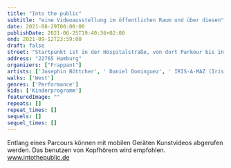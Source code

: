 ```yaml
---
title: "Into the public"
subtitle: "eine Videoausstellung im öffentlichen Raum und über diesen"
date: 2021-08-29T00:00:00
publishDate: 2021-06-25T19:40:36+02:00
end: 2021-09-12T23:59:00
draft: false
street: "Startpunkt ist in der Hospitalstraße, von dort Parkour bis in den Walter-Möller-Par"
address: "22765 Hamburg"
organizers: ["Frappant"]
artists: ['Josephin Böttcher', ' Daniel Dominguez', ' IRIS-A-MAZ (Iris Holstein und Matthias Hederer)', ' Alexander Klaubert', ' Francis Kussatz', ' Dagmar Weiss', ' Thomas Sterna u.v.m.']
walks: ['West']
genres: ['Performance']
kids: ['Kinderprogramm']
featuredImage: ""
repeats: []
repeat_times: []
sequels: []
sequel_times: []
---
```


Entlang eines Parcours können mit mobilen Geräten Kunstvideos abgerufen werden. Das benutzen von Kopfhörern wird empfohlen. www.intothepublic.de